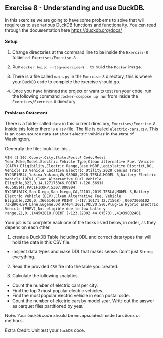 ## Exercise 8 - Understanding and use DuckDB.

In this exercise we are going to have some problems to solve that will require us to
use various DuckDB functions and functionality. You can read through the documentation
here https://duckdb.org/docs/

#### Setup
1. Change directories at the command line
   to be inside the `Exercise-8` folder `cd Exercises/Exercise-8`

2. Run `docker build --tag=exercise-8 .` to build the `Docker` image.

3. There is a file called `main.py` in the `Exercise-8` directory, this
is where your `DuckDB` code to complete the exercise should go.

4. Once you have finished the project or want to test run your code,
   run the following command `docker-compose up run` from inside the `Exercises/Exercise-8` directory

#### Problems Statement
There is a folder called `data` in this current directory, `Exercises/Exercise-8`. Inside this
folder there is a `csv` file. The file is called `electric-cars.csv`. This is an open source
data set about electric vehicles in the state of Washington.

Generally the files look like this ...
```
VIN (1-10),County,City,State,Postal Code,Model Year,Make,Model,Electric Vehicle Type,Clean Alternative Fuel Vehicle (CAFV) Eligibility,Electric Range,Base MSRP,Legislative District,DOL Vehicle ID,Vehicle Location,Electric Utility,2020 Census Tract
5YJ3E1EB4L,Yakima,Yakima,WA,98908,2020,TESLA,MODEL 3,Battery Electric Vehicle (BEV),Clean Alternative Fuel Vehicle Eligible,322,0,14,127175366,POINT (-120.56916 46.58514),PACIFICORP,53077000904
5YJ3E1EA7K,San Diego,San Diego,CA,92101,2019,TESLA,MODEL 3,Battery Electric Vehicle (BEV),Clean Alternative Fuel Vehicle Eligible,220,0,,266614659,POINT (-117.16171 32.71568),,06073005102
7JRBR0FL9M,Lane,Eugene,OR,97404,2021,VOLVO,S60,Plug-in Hybrid Electric Vehicle (PHEV),Not eligible due to low battery range,22,0,,144502018,POINT (-123.12802 44.09573),,41039002401
```

Your job is to complete each one of the tasks listed below, in order, as they depend on each other.

1. create a DuckDB Table including DDL and correct data types that will hold the data in this CSV file.
 - inspect data types and make DDL that makes sense. Don't just `String` everything.

2. Read the provided `CSV` file into the table you created.

3. Calculate the following analytics.
 - Count the number of electric cars per city.
 - Find the top 3 most popular electric vehicles.
 - Find the most popular electric vehicle in each postal code.
 - Count the number of electric cars by model year. Write out the answer as parquet files partitioned by year.


Note: Your `DuckDB` code should be encapsulated inside functions or methods.

Extra Credit: Unit test your `DuckDB` code.
